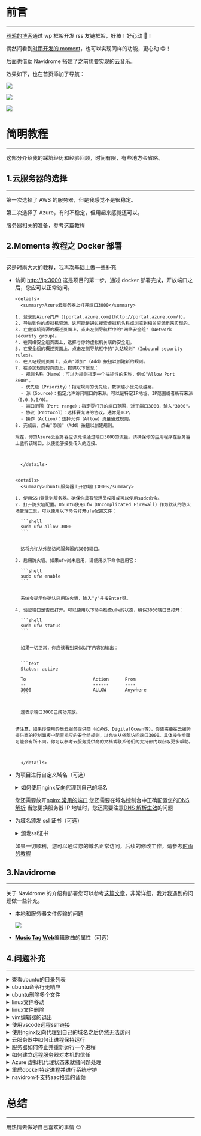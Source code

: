 # 前言

---

[鸦鸦的博客](https://crowya.com/friendlinks)通过 wp 框架开发 rss 友链框架，好棒！好心动 🥰！

偶然间看到[时雨开发的 moment](https://shiyu.dev/archives/2069/moments-教程之docker部署/)，也可以实现同样的功能，更心动 😋！

后面也借助 Navidrome 搭建了之前想要实现的云音乐。

效果如下，也在首页添加了导航：

![](https://bu.dusays.com/2023/09/24/65100ca288ad5.png)

![](https://bu.dusays.com/2023/09/24/6510108841216.png)

![](https://bu.dusays.com/2023/09/24/65100d1972f1b.png)

# 简明教程

---

这部分介绍我的踩坑经历和经验回顾，时间有限，有些地方会省略。

## 1.云服务器的选择

---

第一次选择了 AWS 的服务器，但是我感觉不是很稳定。

第二次选择了 Azure，有时不稳定，但用起来感觉还可以。

服务器相关的准备，参考[这篇教程](https://zhuanlan.zhihu.com/p/157632464)

## 2.**Moments 教程之 Docker 部署**

---

这是时雨大大的[教程](https://shiyu.dev/archives/2069/moments-教程之docker部署/)，我再次基础上做一些补充

- 访问 [http://ip:3000](http://ip:3000/)
  这是项目的第一步，通过 docker 部署完成，开放端口之后，您应可以正常访问。

      <details>
        <summary>Azure云服务器上打开端口3000</summary>

      1. 登录到Azure门户（[portal.azure.com](http://portal.azure.com/)）。
      2. 导航到你的虚拟机资源。这可能是通过搜索虚拟机名称或浏览到相关资源组来实现的。
      3. 在虚拟机资源的概述页面上，点击左侧导航栏中的"网络安全组"（Network security group）。
      4. 在网络安全组页面上，选择与你的虚拟机关联的安全组。
      5. 在安全组的概述页面上，点击左侧导航栏中的"入站规则"（Inbound security rules）。
      6. 在入站规则页面上，点击"添加"（Add）按钮以创建新的规则。
      7. 在添加规则的页面上，提供以下信息：
      	- 规则名称（Name）：可以为规则指定一个描述性的名称，例如"Allow Port 3000"。
      	- 优先级（Priority）：指定规则的优先级，数字越小优先级越高。
      	- 源（Source）：指定允许访问端口的来源。可以是特定IP地址、IP范围或者所有来源（0.0.0.0/0）。
      	- 端口范围（Port range）：指定要打开的端口范围，对于端口3000，输入"3000"。
      	- 协议（Protocol）：选择要允许的协议，通常是TCP。
      	- 操作（Action）：选择允许（Allow）流量通过规则。
      8. 完成后，点击"添加"（Add）按钮以创建规则。

      现在，你的Azure云服务器应该允许通过端口3000的流量。请确保你的应用程序在服务器上监听该端口，以便能够接受传入的连接。



        </details>


      <details>
        <summary>Ubuntu服务器上开放端口3000</summary>

      1. 使用SSH登录到服务器。确保你具有管理员权限或可以使用sudo命令。
      2. 打开防火墙配置。Ubuntu使用ufw（Uncomplicated Firewall）作为默认的防火墙管理工具。可以使用以下命令打开ufw配置文件：

      	```shell
      	sudo ufw allow 3000
      	```


      	这将允许从外部访问服务器的3000端口。

      3. 启用防火墙。如果ufw尚未启用，请使用以下命令启用它：

      	```shell
      	sudo ufw enable
      	```


      	系统会提示你确认启用防火墙，输入"y"并按Enter键。

      4. 验证端口是否已打开。可以使用以下命令检查ufw的状态，确保3000端口已打开：

      	```shell
      	sudo ufw status
      	```


      	如果一切正常，你应该看到类似以下内容的输出：


      	```text
      	Status: active

      	To                         Action      From
      	--                         ------      ----
      	3000                       ALLOW       Anywhere
      	```


      	这表示端口3000已成功开放。


      请注意，如果你使用的是云服务提供商（如AWS、DigitalOcean等），你还需要在云服务提供商的控制面板中配置相应的安全组规则，以允许从外部访问端口3000。具体操作步骤可能会有所不同，你可以参考云服务提供商的文档或联系他们的支持部门以获取更多帮助。



        </details>

- 为项目进行自定义域名（可选）

  <details>
    <summary>如何使用nginx反向代理到自己的域名</summary>

  要使用 Nginx 进行反向代理到自己的域名，你可以按照以下步骤进行操作：

  1.  安装 Nginx：首先，确保你的服务器上已经安装了 Nginx。你可以使用适合你的操作系统的包管理器来安装 Nginx，例如在 Ubuntu 上可以使用以下命令进行安装：

      ```shell
      sudo apt update
      sudo apt install nginx
      ```

  2.  配置 Nginx：Nginx 的配置文件通常位于`/etc/nginx`目录下。打开该目录中的`nginx.conf`文件或者在`/etc/nginx/conf.d/`目录中创建一个新的配置文件。
  3.  编辑 Nginx 配置文件：在配置文件中，你需要定义一个反向代理的服务器块。以下是一个示例配置，将请求代理到本地运行的应用程序（假设应用程序运行在本地的 3000 端口）：

      ```html
      server { listen 80; server_name yourdomain.com; location / { proxy_pass
      <http://IP:3000>; proxy_set_header Host $host; proxy_set_header X-Real-IP
      $remote_addr; } }
      ```

      在上述配置中，将`yourdomain.com`替换为你自己的域名，并将`proxy_pass`指令中的端口号和后端应用程序的地址替换为实际的值。

  4.  保存并关闭文件。
  5.  检查 Nginx 配置：运行以下命令检查 Nginx 配置是否正确：

      ```shell
      sudo nginx -t
      ```

  6.  重新加载 Nginx 配置：如果配置文件没有错误，重新加载 Nginx 以使配置生效：

      ```shell
      sudo systemctl reload nginx
      ```

  现在，当访问你的域名时，Nginx 将会将请求反向代理到指定的应用程序。请确保你的应用程序正在监听 Nginx 配置文件中指定的端口。

    </details>

  您还需要放开[nginx 常用的端口](https://cloud.tencent.com/developer/article/1835556)
  您还需要在域名控制台中正确配置您的[DNS 解析](https://blog.csdn.net/bangshao1989/article/details/121913780)
  当您更换服务器 IP 地址时，您还需要注意[DNS 解析生效](https://zhuanlan.zhihu.com/p/650905793?utm_id=0)的问题

- 为域名颁发 ssl 证书（可选）

  <details>
    <summary>颁发ssl证书</summary>

  要为自己的服务器颁发 SSL 证书，你可以按照以下步骤进行操作：

  1.  生成私钥（Private Key）：首先，你需要生成一个私钥文件。在服务器上使用以下命令生成私钥文件（通常使用 OpenSSL 工具）：

      ```shell
      openssl genpkey -algorithm RSA -out private.key
      ```

  2.  生成证书签名请求（Certificate Signing Request，CSR）：使用生成的私钥文件，生成一个证书签名请求文件。运行以下命令并按照提示提供必要的信息：

      ```shell
      openssl req -new -key private.key -out csr.pem
      ```

  3.  购买或使用免费的 SSL 证书：你可以选择购买商业 SSL 证书，或者使用一些免费的证书颁发机构（例如 Let's Encrypt）提供的免费证书。对于 Let's Encrypt，他们提供了一个自动化的工具 Certbot，可以帮助你获取和管理证书。
  4.  安装 SSL 证书：根据你选择的证书颁发机构，按照他们的指南和文档来安装 SSL 证书。这通常涉及将证书文件和私钥文件放置在服务器上的特定位置，并在服务器配置文件中指定证书的路径。
  5.  配置服务器以使用 SSL：在服务器配置文件（如 Nginx 或 Apache）中进行相应的配置更改，以启用 SSL。这包括指定证书文件的路径、监听 SSL 端口（通常是 443）以及其他相关的 SSL 配置选项。
  6.  测试 SSL 连接：完成上述步骤后，重新启动服务器并测试 SSL 连接。你可以使用 Web 浏览器访问你的服务器，并确保连接是通过 HTTPS（而不是 HTTP）来建立的，并且浏览器不会显示任何关于证书的警告或错误信息。

  请注意，这只是一个基本的概述，实际操作可能因你选择的证书颁发机构和服务器软件而有所不同。在实施 SSL 证书之前，建议你仔细阅读相关的文档和指南，以确保正确配置和安全性。

    </details>

  如果一切顺利，您可以通过您的域名正常访问，后续的修改工作，请参考[时雨的教程](https://github.com/Drizzle365/Moments)

## 3.Navidrome

---

关于 Navidrome 的介绍和部署您可以参考[这篇文章](https://zhuanlan.zhihu.com/p/653913549)，非常详细，我对我遇到的问题做一些补充。

- 本地和服务器文件传输的问题

  ![](https://bu.dusays.com/2023/09/24/650ff8be45e0a.jpeg)

- [**Music Tag Web**](https://github.com/xhongc/music-tag-web)编辑歌曲的属性（可选）

## 4.问题补充

---

<details>
  <summary>查看ubuntu的目录列表</summary>

要查看 Ubuntu 上的目录列表，可以使用`ls`命令。`ls`命令用于列出当前目录下的文件和子目录。

在终端中打开一个新的命令行窗口，并输入以下命令：

```shell
ls
```

按下回车键后，将显示当前目录下的文件和子目录的列表。

如果要查看特定目录的列表，可以在`ls`命令后面加上目录的路径。例如，要查看`/home/user/Documents`目录的列表，可以输入以下命令：

```shell
ls /home/user/Documents
```

这将显示`/home/user/Documents`目录下的文件和子目录的列表。

`ls`命令还有一些有用的选项，可以根据需要使用。例如，`ls -l`命令将以长格式显示目录列表，包括文件的权限、所有者、大小等详细信息。`ls -a`命令将显示所有文件，包括隐藏文件。要了解更多选项，可以使用`man ls`命令查看`ls`命令的手册页。

希望这可以帮助到你！

  </details>

<details>
  <summary>ubuntu命令行无响应</summary>

如果 Ubuntu 命令行卡住了，你可以尝试以下几种方法来解决问题：

1. 检查命令是否仍在运行：有时候，一个命令可能需要更长的时间才能完成。在等待一段时间后，可以检查命令是否仍在运行。按下键盘上的`Ctrl + C`组合键可以尝试中止当前运行的命令。
2. 检查系统资源：卡顿可能是由于系统资源不足引起的。可以使用`top`命令或者`htop`命令来查看系统资源的使用情况，包括 CPU、内存和磁盘等。如果发现某个进程占用了大量资源，可以尝试终止该进程或者释放资源。
3. 重启终端：如果命令行完全无响应，可以尝试关闭当前终端窗口，然后重新打开一个新的终端窗口。
4. 重启系统：如果上述方法都没有解决问题，可以尝试重启整个系统。可以使用`reboot`命令或者点击系统菜单中的关机选项来重启 Ubuntu。
5. 检查系统日志：如果问题仍然存在，可以查看系统日志以获取更多信息。系统日志通常位于`/var/log`目录下，可以使用`less`命令或者其他文本编辑器来打开并查看日志文件。

  </details>

<details>
  <summary>ubuntu删除多个文件</summary>

要在 Ubuntu 上删除多个文件，可以使用`rm`命令。以下是几种常见的方法：

1. 删除指定文件列表：

   ```shell
   rm file1.txt file2.txt file3.txt
   ```

2. 删除指定目录下的所有文件：

   ```shell
   rm /path/to/directory/*
   ```

   请注意，上述命令将删除目录中的所有文件，但不会删除目录本身。

3. 删除指定目录及其所有内容：

   ```shell
   rm -r /path/to/directory
   ```

   使用`-r`选项会递归地删除目录及其所有内容，包括子目录和文件。

4. 删除指定文件类型的所有文件：

   ```shell
   rm *.txt
   ```

   上述命令将删除当前目录下所有以`.txt`为扩展名的文件。

在使用`rm`命令时，请务必小心，因为删除的文件将无法恢复。请确保在执行命令之前确认要删除的文件列表，并确保不会误删重要文件。

  </details>

<details>
  <summary>linux文件移动</summary>

在 Linux 中，你可以使用  `mv`  命令来移动文件或目录。`mv`  命令的基本语法如下：

```text
mv [选项] 源文件或目录 目标文件或目录


```

以下是一些常用的  `mv`  命令选项：

- `i`：在移动文件之前进行确认提示，以防止覆盖已存在的目标文件。
- `u`：只移动更新或更改了的文件，或者移动不存在于目标位置的文件。
- `v`：显示详细的移动过程，输出每个移动的文件名。

下面是一些示例用法：

1. 移动文件到目标目录：

   ```text
   mv file.txt /path/to/destination/


   ```

   这将把名为  `file.txt`  的文件移动到  `/path/to/destination/`  目录中。

2. 重命名文件：

   ```text
   mv oldname.txt newname.txt


   ```

   这将把名为  `oldname.txt`  的文件重命名为  `newname.txt`。

3. 移动目录到目标位置：

   ```text
   mv directory /path/to/destination/


   ```

   这将把名为  `directory`  的目录移动到  `/path/to/destination/`  目录中。

4. 移动多个文件到目标目录：

   ```text
   mv file1.txt file2.txt /path/to/destination/


   ```

   这将同时移动  `file1.txt`  和  `file2.txt`  到  `/path/to/destination/`  目录中。

请注意，如果目标位置已经存在同名的文件或目录，`mv`  命令将覆盖它。如果你想要保留原始文件或目录，可以使用  `-i`  选项来进行确认提示，或者使用  `-u`  选项来只移动更新或更改了的文件。

  </details>

<details>
  <summary>linux文件删除</summary>

要删除文件夹（目录）及其内容，你可以使用  `rm`  命令。请注意，删除文件夹是一个潜在的危险操作，请谨慎使用，并确保你要删除的是正确的目录。

以下是删除文件夹的一些常见用法：

1. 删除空文件夹：

   ```shell
   rm -d empty_directory
   ```

   这将删除名为  `empty_directory`  的空文件夹。

2. 删除非空文件夹：

   ```shell
   rm -r directory
   ```

   这将递归地删除名为  `directory`  的文件夹及其所有内容。请注意，这是一个危险操作，因为它会永久删除文件夹及其内容，无法恢复。在使用  `-r`  选项时要特别小心，确保你要删除的是正确的目录。

3. 删除文件夹并强制删除：

   ```shell
   rm -rf directory
   ```

   这将递归地删除名为  `directory`  的文件夹及其所有内容，并强制删除，无需确认提示。这是一个非常危险的操作，请确保你要删除的是正确的目录，并且你真正想要永久删除它及其内容。

请记住，在使用  `rm`  命令时要小心，确保你要删除的是正确的文件夹。删除操作无法撤消，并且会永久删除文件夹及其内容。

  </details>

<details>
  <summary>vim编辑器的退出</summary>

要退出 Vim 编辑器，可以按照以下步骤进行操作：

1. 确保你处于"命令模式"（Command mode）。如果你处于"插入模式"（Insert mode）或"编辑模式"（Edit mode），可以按下键盘上的 Esc 键返回命令模式。
2. 在命令模式下，输入冒号（:）字符，然后输入以下命令之一：
   - `q`：退出 Vim。如果没有做任何更改，Vim 将立即退出。如果有未保存的更改，Vim 将显示错误消息并拒绝退出。你可以使用`:q!`命令来强制退出 Vim，丢弃未保存的更改。
   - `wq`：保存更改并退出 Vim。
   - `x`：保存更改并退出 Vim 的简写形式。
3. 按下回车键执行命令。Vim 将执行相应的操作并退出编辑器。

请注意，Vim 有许多其他命令和选项可用于编辑和保存文件。上述命令是最基本和常用的命令。如果你对 Vim 的使用不熟悉，可以参考 Vim 的文档或教程以了解更多详细信息。

  </details>

<details>
  <summary>使用vscode远程ssh链接</summary>

使用 VS Code 进行远程 SSH 连接非常方便，以下是连接到远程服务器的一般步骤：

1. 安装 VS Code 插件：打开 VS Code，点击左侧的扩展图标（或按下`Ctrl+Shift+X`），搜索并安装名为"Remote - SSH"的插件。
2. 配置 SSH 配置文件：在 VS Code 中，点击左下角的"Remote Explorer"图标，然后选择"SSH Targets"。在弹出的菜单中，选择"Configure SSH Hosts"。这将打开一个 SSH 配置文件，你可以在其中添加远程服务器的连接信息。

   在配置文件中，你可以添加类似以下的条目：

   ```text
   Host my-remote-server
       HostName <远程服务器IP或域名>
       User <远程服务器用户名>
       IdentityFile <私钥文件路径>


   ```

   替换`<远程服务器IP或域名>`、`<远程服务器用户名>`和`<私钥文件路径>`为实际的值。如果你使用密码进行身份验证，可以省略`IdentityFile`行。

3. 连接到远程服务器：在 VS Code 的"Remote Explorer"中，点击左上角的"SSH Targets"图标，然后选择你配置的远程服务器。VS Code 将自动连接到远程服务器，并在新的窗口中打开一个远程终端。
4. 在远程服务器上使用 VS Code：一旦连接成功，你可以像在本地使用 VS Code 一样，在远程服务器上编辑文件、运行终端命令等。

请注意，为了进行远程 SSH 连接，你需要确保本地计算机可以访问远程服务器的 SSH 端口（默认为 22）。如果你的服务器有安全组或防火墙设置，确保允许 SSH 流量通过。

  </details>

<details>
  <summary>使用nginx反向代理到自己的域名之后仍然无法访问</summary>

如果你已经将 Nginx 配置为反向代理到自己的域名，但仍然无法访问，请检查以下几个可能的原因和解决方法：

1. 检查域名解析是否正确：确保你的域名已正确解析到你的服务器的公共 IP 地址。你可以通过运行  `ping your-domain.com`  命令来验证域名是否解析到正确的 IP 地址。如果解析不正确，你需要在域名注册商或 DNS 服务提供商的控制面板中进行相应的修改。
2. 防火墙设置：检查服务器上的防火墙设置，确保端口 80（HTTP）和/或 443（HTTPS）是打开的。你可以使用以下命令来检查防火墙规则：

   ```shell
   sudo ufw status
   ```

   如果防火墙是启用的，并且端口被阻止，你可以使用  `ufw`  命令打开相应的端口。例如，要打开 HTTP 端口 80，可以运行：

   ```shell
   sudo ufw allow 80
   ```

3. 检查 Nginx 配置是否正确：确保你的 Nginx 配置文件中的反向代理设置正确无误。检查以下几个方面：
   - `server_name`  是否设置为你的域名。
   - `proxy_pass`  是否指向正确的后端服务器地址和端口。
   - 其他相关的代理设置是否正确，如  `proxy_set_header`  等。
4. 检查后端服务器是否正常工作：确保你的后端服务器正常运行并且可以通过指定的地址和端口访问。你可以尝试直接访问后端服务器的地址和端口来验证是否正常工作。
5. 检查 Nginx 日志：查看 Nginx 的错误日志文件，通常位于  `/var/log/nginx/error.log`。检查是否有与访问问题相关的错误或警告消息。

  </details>

<details>
  <summary>云服务器中如何让进程保持运行</summary>

在云服务器中，您可以使用以下方法之一来使进程持续运行：

1. 使用终端后台运行：您可以在终端中运行命令，并使用`&`符号将其放在后台运行。例如：

   ```text
   command &


   ```

   这将使命令在后台运行，并且即使您关闭终端或断开与服务器的连接，该进程也会继续运行。

2. 使用 nohup 命令：`nohup`命令可让您在断开与服务器连接后继续运行进程。例如：

   ```text
   nohup command &


   ```

   这将使用`nohup`命令将进程放在后台运行，并将输出重定向到一个名为`nohup.out`的文件中。

3. 使用系统服务（systemd）：对于长期运行的进程，建议将其配置为系统服务。使用 systemd 可以管理进程的启动、停止和自动重启。以下是一个简单的示例：

   - 创建一个名为`your-service.service`的服务配置文件，例如：

     ```text
     sudo nano /etc/systemd/system/your-service.service


     ```

   - 在文件中添加以下内容（根据您的进程和需求进行修改）：

     ```text
     [Unit]
     Description=Your Service
     After=network.target

     [Service]
     ExecStart=/path/to/your/command
     Restart=always

     [Install]
     WantedBy=multi-user.target


     ```

   - 保存并关闭文件。
   - 启用和启动服务：

     ```text
     sudo systemctl enable your-service
     sudo systemctl start your-service


     ```

     这将使服务在系统启动时自动启动，并且可以使用`systemctl`命令来管理服务。

使用上述方法之一，您可以确保进程在云服务器中持续运行，并且不会受到终端连接断开的影响。请根据您的需求和具体情况选择适合的方法。

  </details>

<details>
  <summary>服务器如何停止并重新运行一个进程</summary>

要停止并重新运行一个进程，您可以使用以下步骤：

1. 查找进程 ID（PID）：首先，您需要找到要停止的进程的 PID。您可以使用`ps`命令或`pgrep`命令来查找进程的 PID。例如，假设您要停止名为`your-process`的进程，可以运行以下命令：

   ```shell
   ps aux | grep your-process
   ```

   这将显示与`your-process`相关的进程列表，包括其 PID。

2. 停止进程：一旦您找到了进程的 PID，您可以使用`kill`命令来停止它。例如，假设进程的 PID 为`12345`，您可以运行以下命令来停止进程：

   ```shell
   kill 12345
   ```

   如果进程不会立即停止，您可以尝试使用`kill -9`命令来强制终止进程：

   ```shell
   kill -9 12345
   ```

   请注意，使用`kill -9`命令会强制终止进程，可能会导致数据丢失或其他不良影响。请谨慎使用。

3. 重新运行进程：一旦您停止了进程，您可以根据需要重新启动它。具体的方法取决于您的进程类型和启动方式。您可以使用命令行或其他启动脚本来重新启动进程。

   - 如果您的进程是通过命令行启动的，您可以再次运行启动命令来重新启动进程。
   - 如果您的进程是通过系统服务（如 systemd）管理的，您可以使用相应的命令来重新启动服务。例如，使用 systemd 管理的服务可以使用以下命令重新启动：

     ```shell
     sudo systemctl restart your-service
     ```

   - 如果您使用其他工具或方法来管理进程，请参考相应的文档或说明来重新启动进程。

通过以上步骤，您可以停止并重新运行一个进程。请确保在重新运行进程之前，您已经停止了该进程，以避免冲突或其他问题。

  </details>

<details>
  <summary>如何建立远程服务器对本机的信任</summary>

要建立远程服务器对本机的信任，你可以使用 SSH 密钥进行身份验证。以下是建立信任的一般步骤：

1. 生成 SSH 密钥对：在本机上生成 SSH 密钥对，包括公钥和私钥。如果你已经有 SSH 密钥对，请跳过此步骤。要生成 SSH 密钥对，请在终端上运行以下命令：

   ```text
   ssh-keygen -t rsa -b 4096


   ```

   这将生成一个 RSA 密钥对，密钥将保存在  `~/.ssh/id_rsa`（私钥）和  `~/.ssh/id_rsa.pub`（公钥）文件中。

2. 将公钥复制到远程服务器：使用以下命令将公钥复制到远程服务器上的  `authorized_keys`  文件中：

   ```text
   ssh-copy-id matrixcore@20.243.81.174


   ```

   这将将本机上的公钥复制到远程服务器的  `~/.ssh/authorized_keys`  文件中。你需要提供远程服务器的用户名和密码。

   如果  `ssh-copy-id`  命令不可用，你可以手动将公钥内容复制到远程服务器的  `~/.ssh/authorized_keys`  文件中。

3. 验证连接：现在，你应该能够通过 SSH 连接到远程服务器而无需输入密码。尝试使用以下命令连接到服务器：

   ```text
   ssh matrixcore@20.243.81.174


   ```

   如果一切设置正确，你将能够无需密码直接登录到远程服务器。

这样，你就建立了远程服务器对本机的信任关系，可以在进行 SSH 连接时无需输入密码。请注意，这种信任建立是基于公钥加密的身份验证，因此确保你的私钥保密，并采取适当的安全措施来保护它。

  </details>

<details>
  <summary>Azure 虚拟机代理状态未就绪问题处理</summary>

重新部署虚拟机

  </details>

<details>
  <summary>重启docker特定进程并进行系统守护</summary>

要重启 Docker 中的特定进程并将其设置为系统守护进程，你可以执行以下步骤：

1. 首先，使用以下命令查找要重启的 Docker 容器的 ID 或名称：

   ```shell
   docker ps
   ```

   这将列出当前正在运行的 Docker 容器，找到你要重启的容器并记下其 ID 或名称。

2. 使用以下命令重启 Docker 容器：

   ```shell
   docker restart <容器ID或名称>
   ```

   将  `<容器ID或名称>`  替换为你要重启的容器的实际 ID 或名称。

3. 确保 Docker 容器在系统启动时自动启动并作为守护进程运行，可以使用以下命令：

   ```shell
   docker update --restart=unless-stopped <容器ID或名称>
   ```

   这将将容器的重启策略设置为除非手动停止，否则在系统启动时自动重启。

现在，你的 Docker 容器将被重启，并且在系统启动时将自动作为守护进程运行。请确保在命令中替换  `<容器ID或名称>`  为实际的容器标识符。

  </details>

<details>
  <summary>navidrom不支持aac格式的音频</summary>

![](https://bu.dusays.com/2023/09/25/65117f660a64b.png)

  </details>

# 总结

---

用热情去做好自己喜欢的事情 😊
